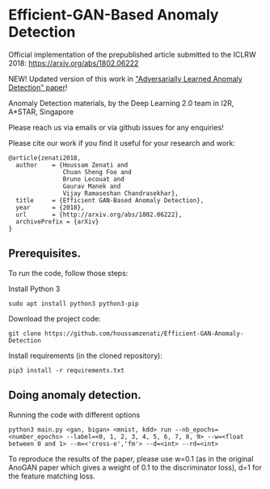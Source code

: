 #  Efficient-GAN-Based Anomaly Detection

Official implementation of the prepublished article submitted to the ICLRW 2018: https://arxiv.org/abs/1802.06222

NEW! Updated version of this work in ["Adversarially Learned Anomaly Detection" paper](https://arxiv.org/abs/1812.02288)!

Anomaly Detection materials, by the Deep Learning 2.0 team in I2R, A*STAR, Singapore

Please reach us via emails or via github issues for any enquiries!

Please cite our work if you find it useful for your research and work:
```
@article{zenati2018,
  author    = {Houssam Zenati and
               Chuan Sheng Foo and
               Bruno Lecouat and
               Gaurav Manek and
               Vijay Ramaseshan Chandrasekhar},
  title     = {Efficient GAN-Based Anomaly Detection},
  year      = {2018},
  url       = {http://arxiv.org/abs/1802.06222},
  archivePrefix = {arXiv}
}
```

## Prerequisites.
To run the code, follow those steps:

Install Python 3

```
sudo apt install python3 python3-pip
```
Download the project code:

```
git clone https://github.com/houssamzenati/Efficient-GAN-Anomaly-Detection
```
Install requirements (in the cloned repository):

```
pip3 install -r requirements.txt
```

## Doing anomaly detection.

Running the code with different options

```
python3 main.py <gan, bigan> <mnist, kdd> run --nb_epochs=<number_epochs> --label=<0, 1, 2, 3, 4, 5, 6, 7, 8, 9> --w=<float between 0 and 1> --m=<'cross-e','fm'> --d=<int> --rd=<int>
```
To reproduce the results of the paper, please use w=0.1 (as in the original AnoGAN paper which gives a weight of 0.1 to the discriminator loss), d=1 for the feature matching loss.  
